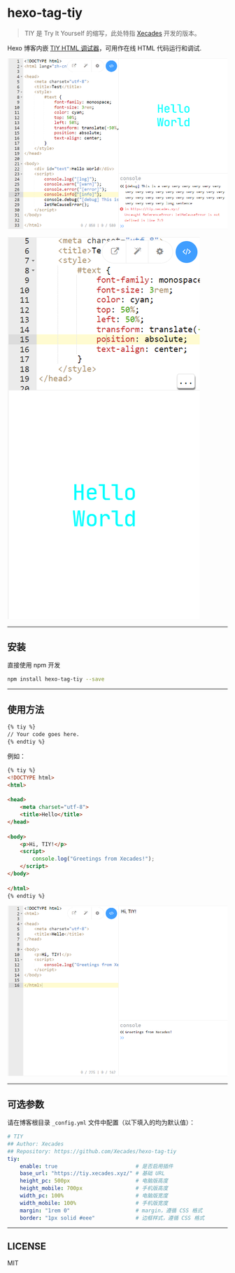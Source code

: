 # hexo-tag-tiy

> TIY 是 Try It Yourself 的缩写，此处特指 [Xecades](https://github.com/Xecades/) 开发的版本。

Hexo 博客内嵌 [TIY HTML 调试器](https://tiy.xecades.xyz/)，可用作在线 HTML 代码运行和调试.

![PC 端插件截图](/image/pic1.png)

![移动端插件截图](/image/pic2.png)

---

## 安装

直接使用 npm 开发

```bash
npm install hexo-tag-tiy --save
```

---

## 使用方法

```html
{% tiy %}
// Your code goes here.
{% endtiy %}
```

例如：

```html
{% tiy %}
<!DOCTYPE html>
<html>

<head>
    <meta charset="utf-8">
    <title>Hello</title>
</head>

<body>
    <p>Hi, TIY!</p>
    <script>
        console.log("Greetings from Xecades!");
    </script>
</body>

</html>
{% endtiy %}
```

![渲染样式](/image/pic3.png)

---

## 可选参数

请在博客根目录 `_config.yml` 文件中配置（以下填入的均为默认值）：

```yaml
# TIY
## Author: Xecades
## Repository: https://github.com/Xecades/hexo-tag-tiy
tiy:
    enable: true                         # 是否启用插件
    base_url: "https://tiy.xecades.xyz/" # 基础 URL
    height_pc: 500px                     # 电脑版高度
    height_mobile: 700px                 # 手机版高度
    width_pc: 100%                       # 电脑版宽度
    width_mobile: 100%                   # 手机版宽度
    margin: "1rem 0"                     # margin，遵循 CSS 格式
    border: "1px solid #eee"             # 边框样式，遵循 CSS 格式
```

---

## LICENSE

MIT